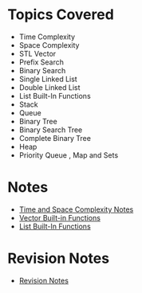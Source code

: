 # Topics Covered

- Time Complexity
- Space Complexity
- STL Vector
- Prefix Search
- Binary Search
- Single Linked List
- Double Linked List
- List Built-In Functions
- Stack
- Queue
- Binary Tree
- Binary Search Tree
- Complete Binary Tree
- Heap
- Priority Queue , Map and Sets

# Notes

- [Time and Space Complexity Notes](https://docs.google.com/document/d/1LxRwf_opzvBFvitNkKho4orrLynPzGqFEbpwxwwqJlQ/edit?fbclid=IwAR3zb3GQvmgXPpXS8yFrR9m7i2FWobKIZTBhNX-fF4EMkB4IRiU-icxDsuc)
- [Vector Built-in Functions](https://docs.google.com/document/d/1-AlWED5nChiMx4iqH_E-dCTgZn2EmzpB1THvfw-L7pM/edit)
- [List Built-In Functions](https://docs.google.com/document/d/1ck7jVccsfKckkS9sB1BmE2COXRDvYOCEfIRX3Tu7SHQ/edit)

# Revision Notes

- [Revision Notes](https://1drv.ms/o/s!AoOu9rzxb1LLhFYY4g8_xcSwUUA8?e=ojUkGF)
